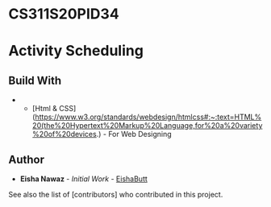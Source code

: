 # CS311S20PID34

# Activity Scheduling  

## Build With

* - [Html & CSS](https://www.w3.org/standards/webdesign/htmlcss#:~:text=HTML%20(the%20Hypertext%20Markup%20Language,for%20a%20variety%20of%20devices.) - For Web Designing

## Author
* **Eisha Nawaz** - *Initial Work* - [EishaButt](https://github.com/EishaButt)

See also the list of [contributors] who contributed in this project.
